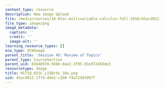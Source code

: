 ```yaml
---
content_type: resource
description: New image Upload
file: /media/courses/18-02sc-multivariable-calculus-fall-2010/45acd0121f74dde2c2b0f4a72583997f_MIT18_02SC_L15Brds_10a.png
file_type: image/png
image_metadata:
  caption: ''
  credit: ''
  image-alt: ''
learning_resource_types: []
ocw_type: OCWImage
parent_title: 'Session 45: Review of Topics'
parent_type: CourseSection
parent_uid: 01648978-5666-8ae2-3f95-81e972458de3
resourcetype: Image
title: MIT18_02SC_L15Brds_10a.png
uid: 45acd012-1f74-dde2-c2b0-f4a72583997f
---
```

